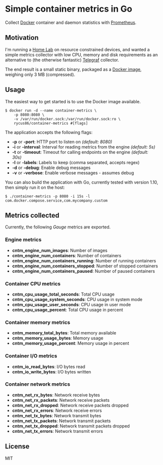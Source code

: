 # Simple container metrics in Go

Collect [Docker](https://www.docker.com/) container and daemon statistics with [Prometheus](https://prometheus.io/).

## Motivation

I'm running a [Home Lab](https://blog.viktoradam.net/tag/home-lab/) on resource constrained devices, and wanted a simple metrics collector with low CPU, memory and disk requirements as an alternative to (the otherwise fantastic) [Telegraf](https://github.com/influxdata/telegraf) collector.

The end result is a small static binary, packaged as a [Docker image](https://hub.docker.com/r/rycus86/container-metrics/), weighing only 3 MB (compressed).

## Usage

The easiest way to get started is to use the Docker image available.

```shell
$ docker run -d --name container-metrics \
	-p 8080:8080 \
	-v /var/run/docker.sock:/var/run/docker.sock:ro \
	rycus86/container-metrics #[flags]
```

The application accepts the following flags:

- __-p__ or __-port__: HTTP port to listen on *(default: 8080)*
- __-i__ or __-interval__: Interval for reading metrics from the engine *(default: 5s)*
- __-t__ or __-timeout__: Timeout for calling endpoints on the engine *(default: 30s)*
- __-l__ or __-labels__: Labels to keep (comma separated, accepts regex)
- __-d__ or __-debug__: Enable debug messages
- __-v__ or __-verbose__: Enable verbose messages - assumes debug

You can also build the application with Go, currently tested with version 1.10, then simply run it on the host:

```shell
$ ./container-metrics -p 8080 -i 15s -l com.docker.compose.service,com.mycompany.custom
```

## Metrics collected

Currently, the following *Gauge* metrics are exported.

### Engine metrics

- __cntm_engine_num_images__: Number of images
- __cntm_engine_num_containers__: Number of containers
- __cntm_engine_num_containers_running__: Number of running containers
- __cntm_engine_num_containers_stopped__: Number of stopped containers
- __cntm_engine_num_containers_paused__: Number of paused containers

### Container CPU metrics

- __cntm_cpu_usage_total_seconds__: Total CPU usage
- __cntm_cpu_usage_system_seconds__: CPU usage in system mode
- __cntm_cpu_usage_user_seconds__: CPU usage in user mode
- __cntm_cpu_usage_percent__: Total CPU usage in percent

### Container memory metrics

- __cntm_memory_total_bytes__: Total memory available
- __cntm_memory_usage_bytes__: Memory usage
- __cntm_memory_usage_percent__: Memory usage in percent

### Container I/O metrics

- __cntm_io_read_bytes__: I/O bytes read
- __cntm_io_write_bytes__: I/O bytes written

### Container network metrics

- __cntm_net_rx_bytes__: Network receive bytes
- __cntm_net_rx_packets__: Network receive packets
- __cntm_net_rx_dropped__: Network receive packets dropped
- __cntm_net_rx_errors__: Network receive errors
- __cntm_net_tx_bytes__: Network transmit bytes
- __cntm_net_tx_packets__: Network transmit packets
- __cntm_net_tx_dropped__: Network transmit packets dropped
- __cntm_net_tx_errors__: Network transmit errors

## License

MIT
